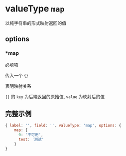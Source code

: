 # valueType `map`

以纯字符串的形式映射返回的值

## options

### *map

必填项

传入一个 `{}`

表明映射关系

`{}` 的 `key` 为后端返回的原始值, `value` 为映射后的值

## 完整示例

```javascript
{ label: '', field: '', valueType: 'map', options: {
    map: {
      0: '不可用',
      test: '测试'
    }
}
```
